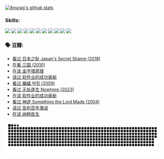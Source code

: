 
[![Anurag's github stats](https://github-readme-stats.vercel.app/api?username=w940853815)](https://github.com/anuraghazra/github-readme-stats)

### Skills:

<code><img height="32" src="https://cdn.jsdelivr.net/npm/simple-icons@v5/icons/python.svg"></code>
<code><img height="32" src="https://cdn.jsdelivr.net/npm/simple-icons@v5/icons/javascript.svg"></code>
<code><img height="32" src="https://cdn.jsdelivr.net/npm/simple-icons@v5/icons/django.svg"></code>
<code><img height="32" src="https://cdn.jsdelivr.net/npm/simple-icons@v5/icons/flask.svg"></code>
<code><img height="32" src="https://cdn.jsdelivr.net/npm/simple-icons@v5/icons/vuetify.svg"></code>
<code><img height="32" src="https://cdn.jsdelivr.net/npm/simple-icons@v5/icons/git.svg"></code>
<code><img height="32" src="https://cdn.jsdelivr.net/npm/simple-icons@v5/icons/docker.svg"></code>
<code><img height="32" src="https://cdn.jsdelivr.net/npm/simple-icons@v5/icons/postgresql.svg"></code>
<code><img height="32" src="https://cdn.jsdelivr.net/npm/simple-icons@v5/icons/elasticsearch.svg"></code>
<code><img height="32" src="https://cdn.jsdelivr.net/npm/simple-icons@v5/icons/macos.svg"></code>
<code><img height="32" src="https://cdn.jsdelivr.net/npm/simple-icons@v5/icons/linux.svg"></code>

### 🗣 豆瓣:

<!-- DOUBAN-ACTIVITIES:START -->
- [看过 日本之耻 Japan's Secret Shame‎ (2018)](https://www.douban.com/people/136069238/status/4431579101/?_i=00223882)
- [在看 三国‎ (2010)](https://www.douban.com/people/136069238/status/4430559482/?_i=00223882)
- [在读 金字塔原理](https://www.douban.com/people/136069238/status/4424812753/?_i=00223882)
- [读过 软件业的成功奥秘](https://www.douban.com/people/136069238/status/4424809958/?_i=00223882)
- [看过 蝙蝠 박쥐‎ (2009)](https://www.douban.com/people/136069238/status/4422787315/?_i=00223882)
- [看过 无处逢生 Nowhere‎ (2023)](https://www.douban.com/people/136069238/status/4416454713/?_i=00223882)
- [在读 软件业的成功奥秘](https://www.douban.com/people/136069238/status/4414815312/?_i=00223882)
- [看过 神迹 Something the Lord Made‎ (2004)](https://www.douban.com/people/136069238/status/4409691983/?_i=00223882)
- [读过 告别百年激进](https://www.douban.com/people/136069238/status/4406414036/?_i=00223882)
- [在读 纳粹医生](https://www.douban.com/people/136069238/status/4406413750/?_i=00223882)
<!-- DOUBAN-ACTIVITIES:END -->


![Snake animation](https://raw.githubusercontent.com/w940853815/w940853815/output/github-contribution-grid-snake.svg)

<!--
**w940853815/w940853815** is a ✨ _special_ ✨ repository because its `README.md` (this file) appears on your GitHub profile.

Here are some ideas to get you started:

- 🔭 I’m currently working on ...
- 🌱 I’m currently learning ...
- 👯 I’m looking to collaborate on ...
- 🤔 I’m looking for help with ...
- 💬 Ask me about ...
- 📫 How to reach me: ...
- 😄 Pronouns: ...
- ⚡ Fun fact: ...
-->
